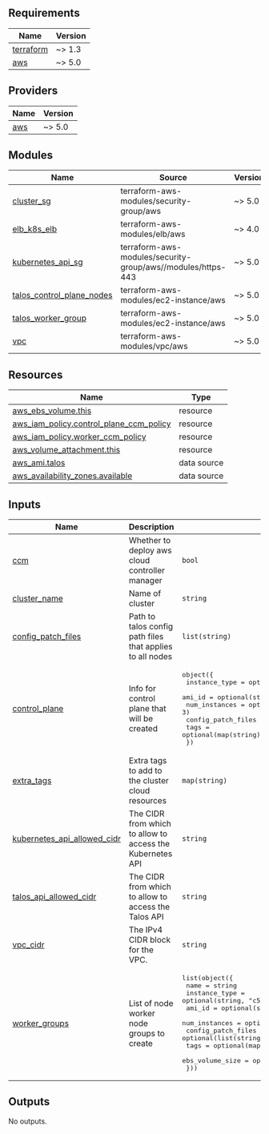 <!-- BEGIN_TF_DOCS -->
## Requirements

| Name | Version |
|------|---------|
| <a name="requirement_terraform"></a> [terraform](#requirement_terraform) | ~> 1.3 |
| <a name="requirement_aws"></a> [aws](#requirement_aws) | ~> 5.0 |

## Providers

| Name | Version |
|------|---------|
| <a name="provider_aws"></a> [aws](#provider_aws) | ~> 5.0 |

## Modules

| Name | Source | Version |
|------|--------|---------|
| <a name="module_cluster_sg"></a> [cluster_sg](#module_cluster_sg) | terraform-aws-modules/security-group/aws | ~> 5.0 |
| <a name="module_elb_k8s_elb"></a> [elb_k8s_elb](#module_elb_k8s_elb) | terraform-aws-modules/elb/aws | ~> 4.0 |
| <a name="module_kubernetes_api_sg"></a> [kubernetes_api_sg](#module_kubernetes_api_sg) | terraform-aws-modules/security-group/aws//modules/https-443 | ~> 5.0 |
| <a name="module_talos_control_plane_nodes"></a> [talos_control_plane_nodes](#module_talos_control_plane_nodes) | terraform-aws-modules/ec2-instance/aws | ~> 5.0 |
| <a name="module_talos_worker_group"></a> [talos_worker_group](#module_talos_worker_group) | terraform-aws-modules/ec2-instance/aws | ~> 5.0 |
| <a name="module_vpc"></a> [vpc](#module_vpc) | terraform-aws-modules/vpc/aws | ~> 5.0 |

## Resources

| Name | Type |
|------|------|
| [aws_ebs_volume.this](https://registry.terraform.io/providers/hashicorp/aws/latest/docs/resources/ebs_volume) | resource |
| [aws_iam_policy.control_plane_ccm_policy](https://registry.terraform.io/providers/hashicorp/aws/latest/docs/resources/iam_policy) | resource |
| [aws_iam_policy.worker_ccm_policy](https://registry.terraform.io/providers/hashicorp/aws/latest/docs/resources/iam_policy) | resource |
| [aws_volume_attachment.this](https://registry.terraform.io/providers/hashicorp/aws/latest/docs/resources/volume_attachment) | resource |
| [aws_ami.talos](https://registry.terraform.io/providers/hashicorp/aws/latest/docs/data-sources/ami) | data source |
| [aws_availability_zones.available](https://registry.terraform.io/providers/hashicorp/aws/latest/docs/data-sources/availability_zones) | data source |

## Inputs

| Name | Description | Type | Default | Required |
|------|-------------|------|---------|:--------:|
| <a name="input_ccm"></a> [ccm](#input_ccm) | Whether to deploy aws cloud controller manager | `bool` | `false` | no |
| <a name="input_cluster_name"></a> [cluster_name](#input_cluster_name) | Name of cluster | `string` | `"talos-aws-example"` | no |
| <a name="input_config_patch_files"></a> [config_patch_files](#input_config_patch_files) | Path to talos config path files that applies to all nodes | `list(string)` | `[]` | no |
| <a name="input_control_plane"></a> [control_plane](#input_control_plane) | Info for control plane that will be created | <pre>object({<br>    instance_type      = optional(string, "c5.large")<br>    ami_id             = optional(string, null)<br>    num_instances      = optional(number, 3)<br>    config_patch_files = optional(list(string), [])<br>    tags               = optional(map(string), {})<br>  })</pre> | `{}` | no |
| <a name="input_extra_tags"></a> [extra_tags](#input_extra_tags) | Extra tags to add to the cluster cloud resources | `map(string)` | `{}` | no |
| <a name="input_kubernetes_api_allowed_cidr"></a> [kubernetes_api_allowed_cidr](#input_kubernetes_api_allowed_cidr) | The CIDR from which to allow to access the Kubernetes API | `string` | `"0.0.0.0/0"` | no |
| <a name="input_talos_api_allowed_cidr"></a> [talos_api_allowed_cidr](#input_talos_api_allowed_cidr) | The CIDR from which to allow to access the Talos API | `string` | `"0.0.0.0/0"` | no |
| <a name="input_vpc_cidr"></a> [vpc_cidr](#input_vpc_cidr) | The IPv4 CIDR block for the VPC. | `string` | `"172.16.0.0/16"` | no |
| <a name="input_worker_groups"></a> [worker_groups](#input_worker_groups) | List of node worker node groups to create | <pre>list(object({<br>    name               = string<br>    instance_type      = optional(string, "c5.large")<br>    ami_id             = optional(string, null)<br>    num_instances      = optional(number, 3)<br>    config_patch_files = optional(list(string), [])<br>    tags               = optional(map(string), {})<br>    ebs_volume_size    = optional(number, 200)<br>  }))</pre> | <pre>[<br>  {<br>    "name": "default"<br>  }<br>]</pre> | no |

## Outputs

No outputs.
<!-- END_TF_DOCS -->